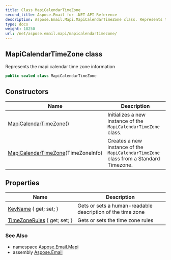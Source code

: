 ```yaml
---
title: Class MapiCalendarTimeZone
second_title: Aspose.Email for .NET API Reference
description: Aspose.Email.Mapi.MapiCalendarTimeZone class. Represents the mapi calendar time zone information
type: docs
weight: 18250
url: /net/aspose.email.mapi/mapicalendartimezone/
---
```

## MapiCalendarTimeZone class

Represents the mapi calendar time zone information

```csharp
public sealed class MapiCalendarTimeZone
```

## Constructors

| Name | Description |
| --- | --- |
| [MapiCalendarTimeZone](mapicalendartimezone/#constructor)() | Initializes a new instance of the `MapiCalendarTimeZone` class. |
| [MapiCalendarTimeZone](mapicalendartimezone/#constructor_1)(TimeZoneInfo) | Creates a new instance of the `MapiCalendarTimeZone` class from a Standard Timezone. |

## Properties

| Name | Description |
| --- | --- |
| [KeyName](../../aspose.email.mapi/mapicalendartimezone/keyname/) { get; set; } | Gets or sets a human-readable description of the time zone |
| [TimeZoneRules](../../aspose.email.mapi/mapicalendartimezone/timezonerules/) { get; set; } | Gets or sets the time zone rules |

### See Also

* namespace [Aspose.Email.Mapi](../../aspose.email.mapi/)
* assembly [Aspose.Email](../../)


